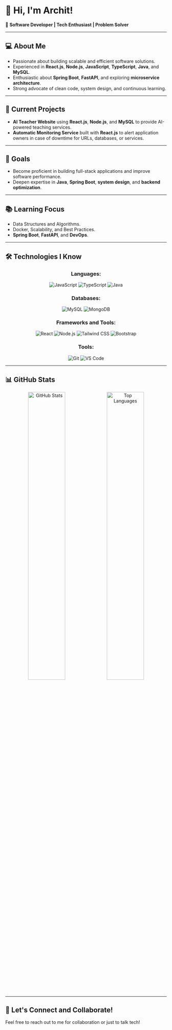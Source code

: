 # 👋 Hi, I'm Archit!

🌟 **Software Developer | Tech Enthusiast | Problem Solver**

---

## 💻 About Me
- Passionate about building scalable and efficient software solutions.
- Experienced in **React.js**, **Node.js**, **JavaScript**, **TypeScript**, **Java**, and **MySQL**.
- Enthusiastic about **Spring Boot**, **FastAPI**, and exploring **microservice architecture**.
- Strong advocate of clean code, system design, and continuous learning.

---

## 🚀 Current Projects
- **AI Teacher Website** using **React.js**, **Node.js**, and **MySQL** to provide AI-powered teaching services.
- **Automatic Monitoring Service** built with **React.js** to alert application owners in case of downtime for URLs, databases, or services.

---

## 🎯 Goals
- Become proficient in building full-stack applications and improve software performance.
- Deepen expertise in **Java**, **Spring Boot**, **system design**, and **backend optimization**.

---

## 📚 Learning Focus
- Data Structures and Algorithms.
- Docker, Scalability, and Best Practices.
- **Spring Boot**, **FastAPI**, and **DevOps**.

---

## 🛠️ Technologies I Know
<div align="center">

### Languages:
![JavaScript](https://img.shields.io/badge/JavaScript-F7DF1E?style=for-the-badge&logo=javascript&logoColor=black)
![TypeScript](https://img.shields.io/badge/TypeScript-007ACC?style=for-the-badge&logo=typescript&logoColor=white)
![Java](https://img.shields.io/badge/Java-007396?style=for-the-badge&logo=java&logoColor=white)

### Databases:
![MySQL](https://img.shields.io/badge/MySQL-4479A1?style=for-the-badge&logo=mysql&logoColor=white)
![MongoDB](https://img.shields.io/badge/MongoDB-47A248?style=for-the-badge&logo=mongodb&logoColor=white)

### Frameworks and Tools:
![React](https://img.shields.io/badge/React-61DAFB?style=for-the-badge&logo=react&logoColor=black)
![Node.js](https://img.shields.io/badge/Node.js-339933?style=for-the-badge&logo=nodedotjs&logoColor=white)
![Tailwind CSS](https://img.shields.io/badge/Tailwind_CSS-06B6D4?style=for-the-badge&logo=tailwind-css&logoColor=white)
![Bootstrap](https://img.shields.io/badge/Bootstrap-7952B3?style=for-the-badge&logo=bootstrap&logoColor=white)

### Tools:
![Git](https://img.shields.io/badge/Git-F05032?style=for-the-badge&logo=git&logoColor=white)
![VS Code](https://img.shields.io/badge/VS_Code-007ACC?style=for-the-badge&logo=visualstudiocode&logoColor=white)

</div>

---

## 📊 GitHub Stats
<div align="center">
  <img src="https://github-readme-stats.vercel.app/api?username=your-username&show_icons=true&theme=radical" alt="GitHub Stats" width="48%">
  <img src="https://github-readme-stats.vercel.app/api/top-langs/?username=your-username&layout=compact&theme=radical" alt="Top Languages" width="48%">
</div>

---

## 🔗 Let's Connect and Collaborate!
Feel free to reach out to me for collaboration or just to talk tech!
